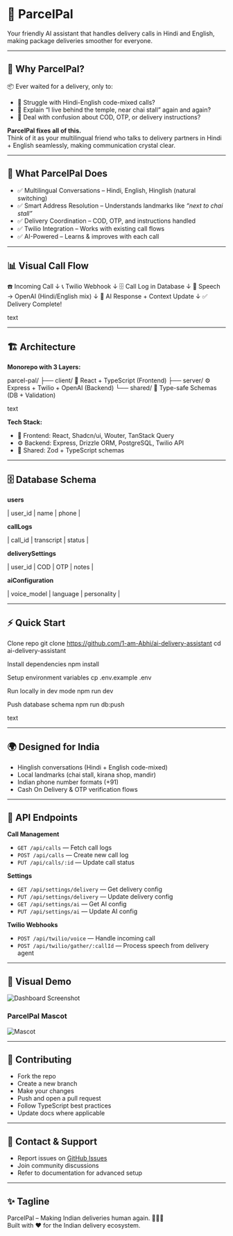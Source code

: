 # 🚚 ParcelPal

Your friendly AI assistant that handles delivery calls in Hindi and English, making package deliveries smoother for everyone.

---

## 🌟 Why ParcelPal?

📦 Ever waited for a delivery, only to:  
- 🤯 Struggle with Hindi-English code-mixed calls?  
- 📍 Explain “I live behind the temple, near chai stall” again and again?  
- 💸 Deal with confusion about COD, OTP, or delivery instructions?

**ParcelPal fixes all of this.**  
Think of it as your multilingual friend who talks to delivery partners in Hindi + English seamlessly, making communication crystal clear.

---

## 🎯 What ParcelPal Does

- ✅ Multilingual Conversations – Hindi, English, Hinglish (natural switching)  
- ✅ Smart Address Resolution – Understands landmarks like *“next to chai stall”*  
- ✅ Delivery Coordination – COD, OTP, and instructions handled  
- ✅ Twilio Integration – Works with existing call flows  
- ✅ AI-Powered – Learns & improves with each call  

---

## 📊 Visual Call Flow

☎️ Incoming Call
↓
📞 Twilio Webhook
↓
🗄️ Call Log in Database
↓
🎤 Speech → OpenAI (Hindi/English mix)
↓
🧠 AI Response + Context Update
↓
✅ Delivery Complete!

text

---

## 🏗️ Architecture

**Monorepo with 3 Layers:**

parcel-pal/
├── client/ 🎨 React + TypeScript (Frontend)
├── server/ ⚙️ Express + Twilio + OpenAI (Backend)
└── shared/ 🔄 Type-safe Schemas (DB + Validation)

text

**Tech Stack:**

- 🎨 Frontend: React, Shadcn/ui, Wouter, TanStack Query  
- ⚙️ Backend: Express, Drizzle ORM, PostgreSQL, Twilio API  
- 🔄 Shared: Zod + TypeScript schemas  

---

## 🗄️ Database Schema

**users**

| user_id | name | phone |

**callLogs**

| call_id | transcript | status |

**deliverySettings**

| user_id | COD | OTP | notes |

**aiConfiguration**

| voice_model | language | personality |

---

## ⚡ Quick Start

Clone repo
git clone https://github.com/1-am-Abhi/ai-delivery-assistant
cd ai-delivery-assistant

Install dependencies
npm install

Setup environment variables
cp .env.example .env

Run locally in dev mode
npm run dev

Push database schema
npm run db:push

text

---

## 🌍 Designed for India

- Hinglish conversations (Hindi + English code-mixed)  
- Local landmarks (chai stall, kirana shop, mandir)  
- Indian phone number formats (+91)  
- Cash On Delivery & OTP verification flows  

---

## 🔌 API Endpoints

**Call Management**

- `GET /api/calls` — Fetch call logs  
- `POST /api/calls` — Create new call log  
- `PUT /api/calls/:id` — Update call status  

**Settings**

- `GET /api/settings/delivery` — Get delivery config  
- `PUT /api/settings/delivery` — Update delivery config  
- `GET /api/settings/ai` — Get AI config  
- `PUT /api/settings/ai` — Update AI config  

**Twilio Webhooks**

- `POST /api/twilio/voice` — Handle incoming call  
- `POST /api/twilio/gather/:callId` — Process speech from delivery agent  

---

## 👀 Visual Demo

![Dashboard Screenshot](https://raw.githubusercontent.com/1-am-Abhi/ai-delivery-assistant/main/Assets/Dashboard.png)

### ParcelPal Mascot  
![Mascot](https://raw.githubusercontent.com/1-am-Abhi/ai-delivery-assistant/main/Assets/robo-demo.png)

---

## 🤝 Contributing

- Fork the repo  
- Create a new branch  
- Make your changes  
- Push and open a pull request  
- Follow TypeScript best practices  
- Update docs where applicable  

---

## 📧 Contact & Support

- Report issues on [GitHub Issues](https://github.com/1-am-Abhi/ai-delivery-assistant/issues)  
- Join community discussions  
- Refer to documentation for advanced setup  

---

## ✨ Tagline

ParcelPal – Making Indian deliveries human again. 🚚🇮🇳  
Built with ❤️ for the Indian delivery ecosystem.
